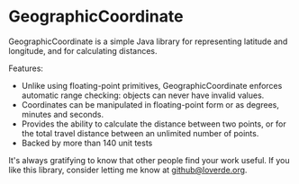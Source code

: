 GeographicCoordinate
====================

GeographicCoordinate is a simple Java library for representing latitude and longitude, and for calculating distances.

Features:

* Unlike using floating-point primitives, GeographicCoordinate enforces automatic range checking:  objects can never have invalid values.
* Coordinates can be manipulated in floating-point form or as degrees, minutes and seconds.
* Provides the ability to calculate the distance between two points, or for the total travel distance between an unlimited number of points.
* Backed by more than 140 unit tests

It's always gratifying to know that other people find your work useful.  If you like this library, consider letting me know at github@loverde.org.
